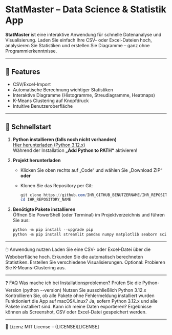 # StatMaster – Data Science & Statistik App

**StatMaster** ist eine interaktive Anwendung für schnelle Datenanalyse und Visualisierung. Laden Sie einfach Ihre CSV- oder Excel-Dateien hoch, analysieren Sie Statistiken und erstellen Sie Diagramme – ganz ohne Programmierkenntnisse.

---

## 🌟 Features

- CSV/Excel-Import
- Automatische Berechnung wichtiger Statistiken
- Interaktive Diagramme (Histogramme, Streudiagramme, Heatmaps)
- K-Means Clustering auf Knopfdruck
- Intuitive Benutzeroberfläche

---

## 🚀 Schnellstart

1. **Python installieren (falls noch nicht vorhanden)**  
   [Hier herunterladen (Python 3.12.x)](https://www.python.org/downloads/release/python-3124/)  
   Während der Installation **„Add Python to PATH“** aktivieren!

2. **Projekt herunterladen**  
   - Klicken Sie oben rechts auf „Code“ und wählen Sie „Download ZIP“  
   **oder**  
   - Klonen Sie das Repository per Git:

     ```powershell
     git clone https://github.com/IHR_GITHUB_BENUTZERNAME/IHR_REPOSITORY_NAME.git
     cd IHR_REPOSITORY_NAME
     ```

3. **Benötigte Pakete installieren**  
   Öffnen Sie PowerShell (oder Terminal) im Projektverzeichnis und führen Sie aus:

   ```powershell
   python -m pip install --upgrade pip
   python -m pip install streamlit pandas numpy matplotlib seaborn scikit-learn
   ```

---

🖱️ Anwendung nutzen
Laden Sie eine CSV- oder Excel-Datei über die Weboberfläche hoch.
Erkunden Sie die automatisch berechneten Statistiken.
Erstellen Sie verschiedene Visualisierungen.
Optional: Probieren Sie K-Means-Clustering aus.

---

❓ FAQ
Was mache ich bei Installationsproblemen?
Prüfen Sie die Python-Version (python --version)
Nutzen Sie ausschließlich Python 3.12.x
Kontrollieren Sie, ob alle Pakete ohne Fehlermeldung installiert wurden
Funktioniert die App auf macOS/Linux?
Ja, sofern Python 3.12.x und alle Pakete installiert sind.
Kann ich meine Daten exportieren?
Ergebnisse können als Screenshot, CSV oder Excel-Datei gespeichert werden.

---

📄 Lizenz
MIT License – (LICENSE)[LICENSE]

